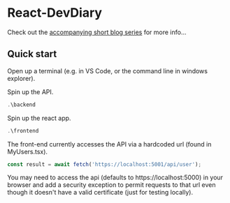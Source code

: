 # React-DevDiary

Check out the [accompanying short blog series](https://jonhilton.net/series/learning-to-use-react-with-asp.net-core-web-api/) for more info...

## Quick start

Open up a terminal (e.g. in VS Code, or the command line in windows explorer).

Spin up the API.

``` powershell
.\backend
```

Spin up the react app.

```powershell
.\frontend
```

The front-end currently accesses the API via a hardcoded url (found in MyUsers.tsx).

``` javascript
const result = await fetch('https://localhost:5001/api/user');
```

You may need to access the api (defaults to https://localhost:5000) in your browser and add a security exception to permit requests to that url even though it doesn't have a valid certificate (just for testing locally).

